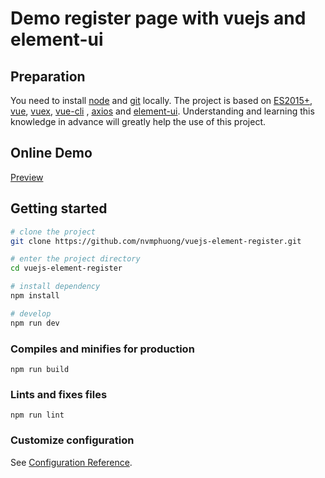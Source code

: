 # Demo register page with vuejs and element-ui


## Preparation

You need to install [node](https://nodejs.org/) and [git](https://git-scm.com/) locally. The project is based on [ES2015+](https://es6.ruanyifeng.com/), [vue](https://cn.vuejs.org/index.html), [vuex](https://vuex.vuejs.org/zh-cn/), [vue-cli](https://github.com/vuejs/vue-cli) , [axios](https://github.com/axios/axios) and [element-ui](https://github.com/ElemeFE/element).
Understanding and learning this knowledge in advance will greatly help the use of this project.

## Online Demo

[Preview](https://github.com/nvmphuong/vuejs-element-register/dist/index.html)

## Getting started

```bash
# clone the project
git clone https://github.com/nvmphuong/vuejs-element-register.git

# enter the project directory
cd vuejs-element-register

# install dependency
npm install

# develop
npm run dev
```

### Compiles and minifies for production
```
npm run build
```

### Lints and fixes files
```
npm run lint
```

### Customize configuration
See [Configuration Reference](https://cli.vuejs.org/config/).
